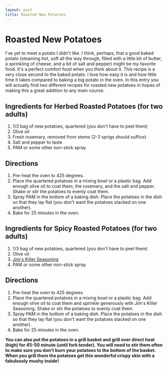 ```yaml
---
layout: post
title: Roasted New Potatoes
---
```


# Roasted New Potatoes
I've yet to meet a potato I didn't like. I think, perhaps, that a good baked potato (steaming hot, soft all the way through, filled with a little bit of butter, a sprinkling of cheese, and a bit of salt and pepper) might be my 
favorite food. It's a perfect comfort food when you think about it. This recipe is a very close second to the baked potato. I love how easy it is and how little time it takes compared to baking a big potato in the oven. In this 
entry you will actually find two different recipes for roasted new potatoes in hopes of making this a great addition to any main course. 

## Ingredients for Herbed Roasted Potatoes (for two adults)
1. 1/3 bag of new potatoes, quartered (you don't have to peel them)
1. Olive oil
1. Fresh rosemary, removed from stems (2-3 sprigs should suffice)
1. Salt and pepper to taste
1. PAM or some other non-stick spray

## Directions
1. Pre-heat the oven to 425 degrees.
1. Place the quartered potatoes in a mixing bowl or a plastic bag. Add enough olive oil to coat them, the rosemary, and the salt and pepper. Shake or stir the potatoes to evenly coat them.
1. Spray PAM in the bottom of a baking dish. Place the potatoes in the dish so that they lay flat (you don't want the potatoes stacked on one another).
1. Bake for 25 minutes in the oven.

## Ingredients for Spicy Roasted Potatoes (for two adults)
1. 1/3 bag of new potatoes, quartered (you don't have to peel them)
1. Olive oil
1. [Jim's Killer Seasoning]()
1. PAM or some other non-stick spray

## Directions
1. Pre-heat the oven to 425 degrees.
1. Place the quartered potatoes in a mixing bowl or a plastic bag. Add enough olive oil to coat them and sprinkle generously with Jim's Killer Seasoning. Shake or stir the potatoes to evenly coat them.
1. Spray PAM in the bottom of a baking dish. Place the potatoes in the dish so that they lay flat (you don't want the potatoes stacked on one another).
1. Bake for 25 minutes in the oven.

**You can also put the potatoes in a grill basket and grill over direct heat (high) for 45-50 minute (until fork tender). You will need to stir them often to make sure you don't burn your potatoes to the bottom of the basket. When you 
grill them the potatoes get this wonderful crispy skin with a fabulously mushy inside!**
